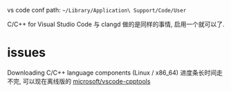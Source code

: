 vs code conf path: `~/Library/Application\ Support/Code/User`

C/C++ for Visual Studio Code 与 clangd 做的是同样的事情, 启用一个就可以了.

# issues
Downloading C/C++ language components (Linux / x86_64) 进度条长时间走不完, 可以现在离线版的
[microsoft/vscode-cpptools](https://github.com/microsoft/vscode-cpptools)

